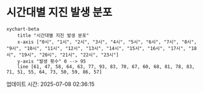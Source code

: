 # 시간대별 지진 발생 분포

```mermaid
xychart-beta
    title "시간대별 지진 발생 분포"
    x-axis ["0시", "1시", "2시", "3시", "4시", "5시", "6시", "7시", "8시", "9시", "10시", "11시", "12시", "13시", "14시", "15시", "16시", "17시", "18시", "19시", "20시", "21시", "22시", "23시"]
    y-axis "발생 횟수" 0 --> 95
    line [61, 47, 58, 64, 63, 77, 93, 83, 70, 67, 60, 68, 81, 78, 83, 71, 51, 55, 64, 73, 50, 59, 86, 57]
```

업데이트 시간: 2025-07-08 02:36:15
